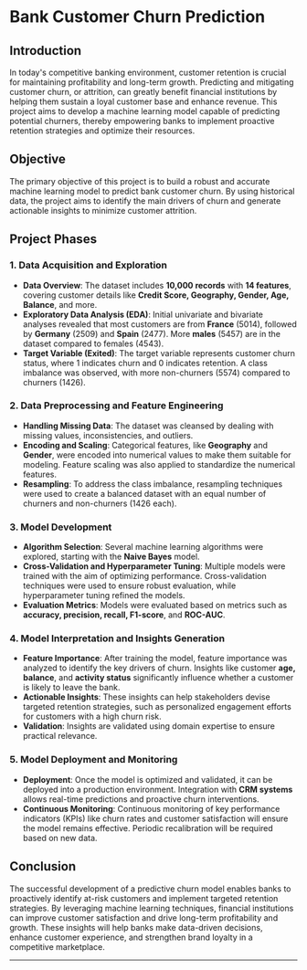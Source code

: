 # **Bank Customer Churn Prediction**

## **Introduction**
In today's competitive banking environment, customer retention is crucial for maintaining profitability and long-term growth. Predicting and mitigating customer churn, or attrition, can greatly benefit financial institutions by helping them sustain a loyal customer base and enhance revenue. This project aims to develop a machine learning model capable of predicting potential churners, thereby empowering banks to implement proactive retention strategies and optimize their resources.

## **Objective**
The primary objective of this project is to build a robust and accurate machine learning model to predict bank customer churn. By using historical data, the project aims to identify the main drivers of churn and generate actionable insights to minimize customer attrition.

## **Project Phases**

### 1. Data Acquisition and Exploration
- **Data Overview**: The dataset includes **10,000 records** with **14 features**, covering customer details like **Credit Score, Geography, Gender, Age, Balance**, and more.
- **Exploratory Data Analysis (EDA)**: Initial univariate and bivariate analyses revealed that most customers are from **France** (5014), followed by **Germany** (2509) and **Spain** (2477). More **males** (5457) are in the dataset compared to females (4543).
- **Target Variable (Exited)**: The target variable represents customer churn status, where 1 indicates churn and 0 indicates retention. A class imbalance was observed, with more non-churners (5574) compared to churners (1426).

### 2. Data Preprocessing and Feature Engineering
- **Handling Missing Data**: The dataset was cleansed by dealing with missing values, inconsistencies, and outliers.
- **Encoding and Scaling**: Categorical features, like **Geography** and **Gender**, were encoded into numerical values to make them suitable for modeling. Feature scaling was also applied to standardize the numerical features.
- **Resampling**: To address the class imbalance, resampling techniques were used to create a balanced dataset with an equal number of churners and non-churners (1426 each).

### 3. Model Development
- **Algorithm Selection**: Several machine learning algorithms were explored, starting with the **Naive Bayes** model.
- **Cross-Validation and Hyperparameter Tuning**: Multiple models were trained with the aim of optimizing performance. Cross-validation techniques were used to ensure robust evaluation, while hyperparameter tuning refined the models.
- **Evaluation Metrics**: Models were evaluated based on metrics such as **accuracy, precision, recall, F1-score**, and **ROC-AUC**.

### 4. Model Interpretation and Insights Generation
- **Feature Importance**: After training the model, feature importance was analyzed to identify the key drivers of churn. Insights like customer **age, balance**, and **activity status** significantly influence whether a customer is likely to leave the bank.
- **Actionable Insights**: These insights can help stakeholders devise targeted retention strategies, such as personalized engagement efforts for customers with a high churn risk.
- **Validation**: Insights are validated using domain expertise to ensure practical relevance.

### 5. Model Deployment and Monitoring
- **Deployment**: Once the model is optimized and validated, it can be deployed into a production environment. Integration with **CRM systems** allows real-time predictions and proactive churn interventions.
- **Continuous Monitoring**: Continuous monitoring of key performance indicators (KPIs) like churn rates and customer satisfaction will ensure the model remains effective. Periodic recalibration will be required based on new data.

## **Conclusion**
The successful development of a predictive churn model enables banks to proactively identify at-risk customers and implement targeted retention strategies. By leveraging machine learning techniques, financial institutions can improve customer satisfaction and drive long-term profitability and growth. These insights will help banks make data-driven decisions, enhance customer experience, and strengthen brand loyalty in a competitive marketplace.

---
